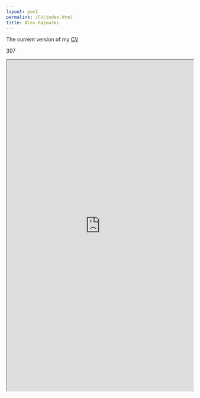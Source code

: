 ```yaml
---
layout: post
permalink: /CV/index.html
title: Alex Rajewski
---
```

The current version of my [CV](https://www.dropbox.com/s/8pfqzs33d9349i2/Rajewski_CV_Current.pdf?dl=0)

307

<iframe width='100%' height='895' src="https://docs.google.com/file/d/0B2OBsIhk8AzDY2ZyeGVRVmdaZFU/pubhtml?widget=true&amp;headers=false"></iframe>



